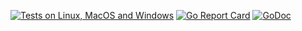 [![Tests on Linux, MacOS and Windows](https://github.com/bep/debuggithubactionrefs/workflows/Test/badge.svg)](https://github.com/bep/debuggithubactionrefs/actions?query=workflow:Test)
[![Go Report Card](https://goreportcard.com/badge/github.com/bep/debuggithubactionrefs)](https://goreportcard.com/report/github.com/bep/debuggithubactionrefs)
[![GoDoc](https://godoc.org/github.com/bep/debuggithubactionrefs?status.svg)](https://godoc.org/github.com/bep/debuggithubactionrefs)